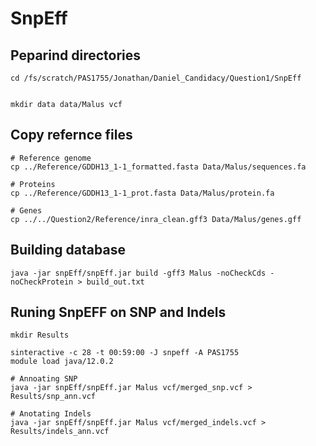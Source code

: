 # SnpEff

## Peparind directories

```
cd /fs/scratch/PAS1755/Jonathan/Daniel_Candidacy/Question1/SnpEff


mkdir data data/Malus vcf
```

## Copy refernce files


```
# Reference genome
cp ../Reference/GDDH13_1-1_formatted.fasta Data/Malus/sequences.fa

# Proteins
cp ../Reference/GDDH13_1-1_prot.fasta Data/Malus/protein.fa

# Genes
cp ../../Question2/Reference/inra_clean.gff3 Data/Malus/genes.gff
```

## Building database

```
java -jar snpEff/snpEff.jar build -gff3 Malus -noCheckCds -noCheckProtein > build_out.txt
```


## Runing SnpEFF on SNP and Indels

```
mkdir Results

sinteractive -c 28 -t 00:59:00 -J snpeff -A PAS1755
module load java/12.0.2

# Annoating SNP
java -jar snpEff/snpEff.jar Malus vcf/merged_snp.vcf > Results/snp_ann.vcf

# Anotating Indels 
java -jar snpEff/snpEff.jar Malus vcf/merged_indels.vcf > Results/indels_ann.vcf

```



